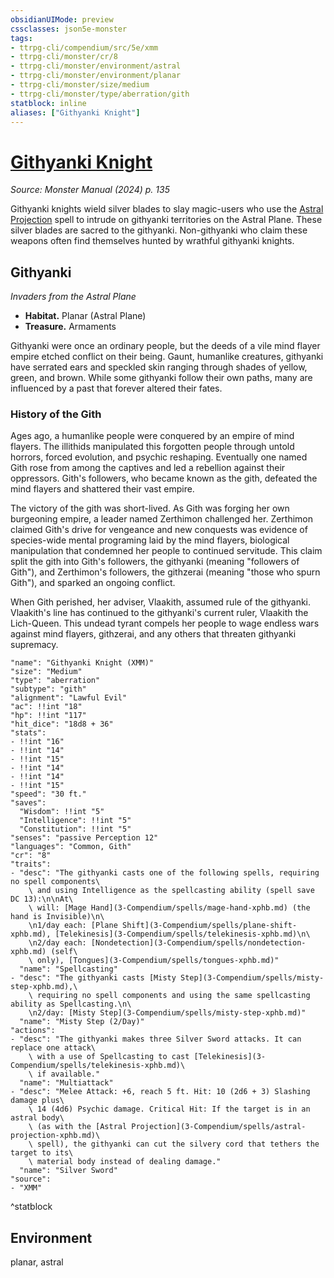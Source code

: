 ```yaml
---
obsidianUIMode: preview
cssclasses: json5e-monster
tags:
- ttrpg-cli/compendium/src/5e/xmm
- ttrpg-cli/monster/cr/8
- ttrpg-cli/monster/environment/astral
- ttrpg-cli/monster/environment/planar
- ttrpg-cli/monster/size/medium
- ttrpg-cli/monster/type/aberration/gith
statblock: inline
aliases: ["Githyanki Knight"]
---
```

# [Githyanki Knight](3-Compendium\bestiary\aberration/githyanki-knight-xmm.md)
*Source: Monster Manual (2024) p. 135*  

Githyanki knights wield silver blades to slay magic-users who use the [Astral Projection](3-Compendium/spells/astral-projection-xphb.md) spell to intrude on githyanki territories on the Astral Plane. These silver blades are sacred to the githyanki. Non-githyanki who claim these weapons often find themselves hunted by wrathful githyanki knights.

## Githyanki

*Invaders from the Astral Plane*

- **Habitat.** Planar (Astral Plane)  
- **Treasure.** Armaments  

Githyanki were once an ordinary people, but the deeds of a vile mind flayer empire etched conflict on their being. Gaunt, humanlike creatures, githyanki have serrated ears and speckled skin ranging through shades of yellow, green, and brown. While some githyanki follow their own paths, many are influenced by a past that forever altered their fates.

### History of the Gith

Ages ago, a humanlike people were conquered by an empire of mind flayers. The illithids manipulated this forgotten people through untold horrors, forced evolution, and psychic reshaping. Eventually one named Gith rose from among the captives and led a rebellion against their oppressors. Gith's followers, who became known as the gith, defeated the mind flayers and shattered their vast empire.

The victory of the gith was short-lived. As Gith was forging her own burgeoning empire, a leader named Zerthimon challenged her. Zerthimon claimed Gith's drive for vengeance and new conquests was evidence of species-wide mental programing laid by the mind flayers, biological manipulation that condemned her people to continued servitude. This claim split the gith into Gith's followers, the githyanki (meaning "followers of Gith"), and Zerthimon's followers, the githzerai (meaning "those who spurn Gith"), and sparked an ongoing conflict.

When Gith perished, her adviser, Vlaakith, assumed rule of the githyanki. Vlaakith's line has continued to the githyanki's current ruler, Vlaakith the Lich-Queen. This undead tyrant compels her people to wage endless wars against mind flayers, githzerai, and any others that threaten githyanki supremacy.

```statblock
"name": "Githyanki Knight (XMM)"
"size": "Medium"
"type": "aberration"
"subtype": "gith"
"alignment": "Lawful Evil"
"ac": !!int "18"
"hp": !!int "117"
"hit_dice": "18d8 + 36"
"stats":
- !!int "16"
- !!int "14"
- !!int "15"
- !!int "14"
- !!int "14"
- !!int "15"
"speed": "30 ft."
"saves":
  "Wisdom": !!int "5"
  "Intelligence": !!int "5"
  "Constitution": !!int "5"
"senses": "passive Perception 12"
"languages": "Common, Gith"
"cr": "8"
"traits":
- "desc": "The githyanki casts one of the following spells, requiring no spell components\
    \ and using Intelligence as the spellcasting ability (spell save DC 13):\n\nAt\
    \ will: [Mage Hand](3-Compendium/spells/mage-hand-xphb.md) (the hand is Invisible)\n\
    \n1/day each: [Plane Shift](3-Compendium/spells/plane-shift-xphb.md), [Telekinesis](3-Compendium/spells/telekinesis-xphb.md)\n\
    \n2/day each: [Nondetection](3-Compendium/spells/nondetection-xphb.md) (self\
    \ only), [Tongues](3-Compendium/spells/tongues-xphb.md)"
  "name": "Spellcasting"
- "desc": "The githyanki casts [Misty Step](3-Compendium/spells/misty-step-xphb.md),\
    \ requiring no spell components and using the same spellcasting ability as Spellcasting.\n\
    \n2/day: [Misty Step](3-Compendium/spells/misty-step-xphb.md)"
  "name": "Misty Step (2/Day)"
"actions":
- "desc": "The githyanki makes three Silver Sword attacks. It can replace one attack\
    \ with a use of Spellcasting to cast [Telekinesis](3-Compendium/spells/telekinesis-xphb.md)\
    \ if available."
  "name": "Multiattack"
- "desc": "Melee Attack: +6, reach 5 ft. Hit: 10 (2d6 + 3) Slashing damage plus\
    \ 14 (4d6) Psychic damage. Critical Hit: If the target is in an astral body\
    \ (as with the [Astral Projection](3-Compendium/spells/astral-projection-xphb.md)\
    \ spell), the githyanki can cut the silvery cord that tethers the target to its\
    \ material body instead of dealing damage."
  "name": "Silver Sword"
"source":
- "XMM"
```
^statblock

## Environment

planar, astral